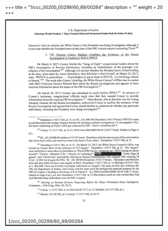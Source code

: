 +++
title = "1/ccc_00200_00299/60_69/00264"
description = ""
weight = 20
+++

<table style="border:2px solid black;max-width:800px;max-height:800px;" 
><tr><td>
<img class="center-fit-jpg"
src="/jpg_/jpg_mueller_report_searchable_264.jpg">
1/ccc_00200_00299/60_69/00264
</img></td></tr></table>
